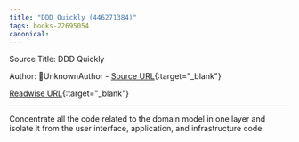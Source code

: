 ```yaml
---
title: "DDD Quickly (446271384)"
tags: books-22695054
canonical: 
---
```


Source Title: DDD Quickly

Author: UnknownAuthor - [Source URL](){:target="_blank"}

[Readwise URL](https://readwise.io/open/446271384){:target="_blank"}

---

Concentrate all the code related to the domain model in one layer and isolate it from the user interface, application, and infrastructure code.
